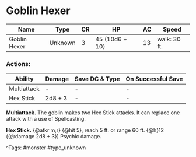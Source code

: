 # Goblin Hexer

| Name | Type | CR | HP | AC | Speed |
|------|------|----|----|----|-------|
| Goblin Hexer | Unknown | 3 | 45 (10d6 + 10) | 13 | walk: 30 ft. |

### Actions:

| Ability | Damage | Save DC & Type | On Successful Save |
|---------|--------|----------------|--------------------|
| Multiattack | - | - | - |
| Hex Stick | 2d8 + 3 | - | - |


**Multiattack.** The goblin makes two Hex Stick attacks. It can replace one attack with a use of Spellcasting.

**Hex Stick.** {@atkr m,r} {@hit 5}, reach 5 ft. or range 60 ft. {@h}12 ({@damage 2d8 + 3}) Psychic damage.

^Tags: #monster #type_unknown